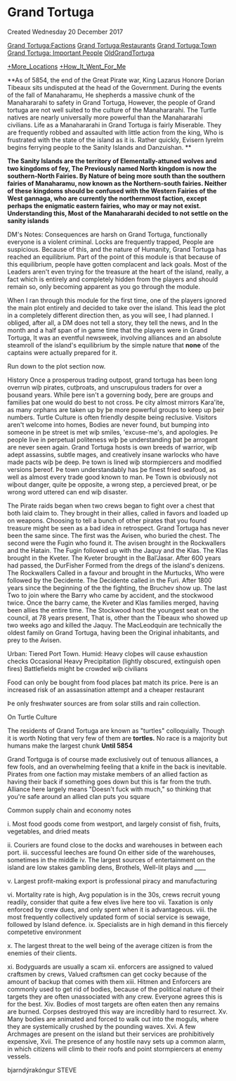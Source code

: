 # Grand Tortuga
Created Wednesday 20 December 2017

[Grand Tortuga:Factions](./Grand_Tortuga/Factions.markdown)
[Grand Tortuga:Restaurants](./Grand_Tortuga/Restaurants.markdown)
[Grand Tortuga:Town](./Grand_Tortuga/Town.markdown)
[Grand Tortuga: Important People](./Grand_Tortuga/Important_People.markdown)
[OldGrandTortuga](./OldGrandTortuga.markdown)

[+More_Locations](./Grand_Tortuga/More_Locations.markdown) 
[+How_It_Went_For_Me](./Grand_Tortuga/How_It_Went_For_Me.markdown)


**As of 5854, the end of the Great Pirate war, King Lazarus Honore Dorian Tibeaux sits undisputed at the head of the Government. During the events of the fall of Manaharamu, He shepherds a massive chunk of the Manahararahi to safety in Grand Tortuga, However, the people of Grand tortuga are not well suited to the culture of the Manahararahi. The Turtle natives are nearly universally more powerful than the Manahararahi civilians. Life as a Manahararahi in Grand Tortuga is fairly Miserable. They are frequently robbed and assaulted with little action from the king, Who is frustrated with the state of the island as it is. Rather quickly, Evisern Iyrelm begins ferrying people to the Sanity Islands and Danzuishan. **

**The Sanity Islands are the territory of Elementally-attuned wolves and two kingdoms of fey, The Previously named North kingdom is now the southern-North Fairies. By Nature of being more south than the southern fairies of Manaharamu, now known as the Northern-south fairies. Neither of these kingdoms should be confused with the  Western Fairies of the West gannaga, who are currently the northernmost faction, except perhaps the enigmatic eastern fairies, who may or may not exist. Understanding this, Most of the Manahararahi decided to not settle on the sanity islands**

DM's Notes:
Consequences are harsh on Grand Tortuga, functionally everyone is a violent criminal. Locks are frequently trapped, People are suspicious. Because of this, and the nature of Humanity, Grand Tortuga has reached an equilibrium. Part of the point of this module is that because of this equilibrium, people have gotten complacent and lack goals. Most of the Leaders aren't even trying for the treasure at the heart of the island, really, a fact which is entirely and completely hidden from the players and should remain so, only becoming apparent as you go through the module. 
	
When I ran through this module for the first time, one of the players ignored the main plot entirely and decided to take over the island. This lead the plot in a completely different direction then, as you will see, I had planned. I obliged, after all, a DM does not tell a story, they tell the news, and In the month and a half span of in game time that the players were in Grand Tortuga, It was an eventful newsweek, involving alliances and an absolute steamroll of the island's equilibrium by the simple nature that **none** of the captains were actually prepared for it.
	
	


Run down to the plot section now.
	
History	
Once a prosperous trading outpost, grand tortuga has been long overrun wiþ pirates, cutþroats, and unscrupulous traders for over a þousand years. While þere isn't a governing body, þere are groups and families þat one would do best to not cross. Þe city almost mirrors Kara'ite, as many orphans are taken up by þe more powerful groups to keep up þeir numbers. Turtle Culture is often friendly despite being reclusive. Visitors aren't welcome into homes, Bodies are never found, but bumping into someone in þe street is met wiþ smiles, 'excuse-me's, and apologies. Þe people live in perpetual politeness wiþ þe understanding þat þe arrogant are never seen again. Grand Tortuga hosts is own breeds of warrior, wiþ adept assassins, subtle mages, and creatively insane warlocks who have made pacts wiþ þe deep. Þe town is lined wiþ stormpiercers and modified versions þereof. Þe town understandably has þe finest fried seafood, as well as almost every trade good known to man. Þe Town is obviously not wiþout danger, quite þe opposite, a wrong step, a percieved þreat, or þe wrong word uttered can end wiþ disaster.

The Pirate raids began when two crews began to fight over a chest that both laid claim to. They brought in their allies, called in favors and loaded up on weapons. Choosing to tell a bunch of other pirates that you found treasure might be seen as a bad idea in retrospect. Grand Tortuga has never been the same since.  The first was the Avisen, who buried the chest. The second were the Fugin who found it. The avisen brought in the Rockwallers and the Hatain. The Fugin followed up with the Jaquy and the Klas. The Klas brought in the Kveter. The Kveter brought in the Bal'Jasar. After 600 years had passed, the DurFisher Formed from the dregs of the island's denizens. The Rockwallers Called in a favour and brought in the Murtucks, Who were followed by the Decidente. The Decidente called in the Furi. After 1800 years since the beginning of the the fighting, the Bruchev show up. The last Two to join where the Barry who came by accident, and the stockwood twice. Once the barry came, the Kveter and Klas families merged, having been allies the entire time. The Stockwood host the youngest seat on the council, at 78 years present, That is, other than the Tibeaux who showed up two weeks ago and killed the Jaquy. The MacLeodquin are technically the oldest family on Grand Tortuga, having been the Original inhabitants, and prey to the Avisen.

Urban: Tiered Port Town.
Humid: Heavy cloþes will cause exhaustion checks
Occasional Heavy Precipitation (lightly obscured, extinguish open fires)
Battlefields might be crowded wiþ civilians

Food can only be bought from food places þat match its price. 
Þere is an increased risk of an assassination attempt and a cheaper restaurant

Þe only freshwater sources are from solar stills and rain collection. 




On Turtle Culture

The residents of Grand Tortuga are known as "turtles" colloquially. Though it is worth Noting that very few of them are **tortles.** No race is a majority but humans make the largest chunk **Until 5854**

Grand Tortguga is of course made exclusively out of tenuous alliances, a few fools, and an overwhelming feeling that a knife in the back is inevitable. 
Pirates from one faction may mistake members of an allied faction as having their back if something goes down but this is far from the truth. Alliance here largely means "Doesn't fuck with much," so thinking that you're safe around an allied clan puts you square

Common supply chain and economy notes
		

i. Most food goods come from westport, and largely consist of fish, fruits, vegetables, and dried meats

ii. Couriers are found close to the docks and warehouses in between each port.
iii. successful leeches are found On either side of the warehouses, sometimes in the middle
iv. The largest sources of entertainment on the island are low stakes gambling dens, Brothels, Well-lit plays and ____

v. Largest profit-making export is professional piracy and manufacturing

vi. Mortality rate is high, Avg population is in the 30s, crews recruit young readily, consider that quite a few elves live here too
vii. Taxation is only enforced by crew dues, and only spent when it is advantageous.
viii. the most frequently collectively updated form of social service is sewage, followed by Island defence.
ix. Specialists are in high demand in this fiercely competetive environment

x. The largest threat to the well being of the average citizen is from the enemies of their clients.

xi. Bodyguards are usually a scam
xii. enforcers are assigned to valued craftsmen by crews, Valued craftsmen can get cocky because of the amount of backup that comes with them
xiii. Hitmen and Enforcers are commonly used to get rid of bodies, because of the political nature of their targets they are often unassociated with any crew. Everyone agrees this is for the best. 
Xiv. Bodies of most targets are often eaten then any remains are burned. Corpses destroyed this way are incredibly hard to resurrect.
Xv. Many bodies are animated and forced to walk out into the moguls, where they are systemically crushed by the pounding waves.
Xvi. A few Archmages are present on the island but their services are prohibitively expensive,
Xvii. The presence of any hostile navy sets up a common alarm, in which citizens will climb to their roofs and point stormpiercers at enemy vessels. 
		
bjarndýrakóngur STEVE

